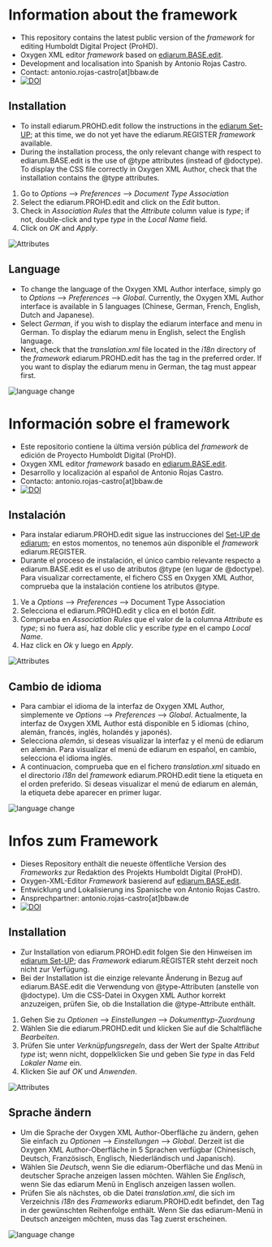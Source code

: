 # Information about the framework

- This repository contains the latest public version of the *framework* for editing Humboldt Digital Project (ProHD).
- Oxygen XML editor *framework* based on [ediarum.BASE.edit](https://www.ediarum.org/).
- Development and localisation into Spanish by Antonio Rojas Castro.
- Contact: antonio.rojas-castro[at]bbaw.de
- [![DOI](https://zenodo.org/badge/311324944.svg)](https://zenodo.org/badge/latestdoi/311324944)

## Installation

- To install ediarum.PROHD.edit follow the instructions in the [ediarum Set-UP](https://www.ediarum.org/docs/set-up/oxygen/tasks/t_speicherort_ediarumbase_festlegen.html); at this time, we do not yet have the ediarum.REGISTER *framework* available.
- During the installation process, the only relevant change with respect to ediarum.BASE.edit is the use of @type attributes (instead of @doctype). To display the CSS file correctly in Oxygen XML Author, check that the installation contains the @type attributes. 
1. Go to *Options* --> *Preferences* --> *Document Type Association*
2. Select the ediarum.PROHD.edit and click on the *Edit* button.
3. Check in *Association Rules* that the *Attribute* column value is *type*; if not, double-click and type *type* in the *Local Name* field. 
4. Click on *OK* and *Apply*. 

![Attributes](attributes.png)

## Language

- To change the language of the Oxygen XML Author interface, simply go to *Options* --> *Preferences* --> *Global*. Currently, the Oxygen XML Author interface is available in 5 languages (Chinese, German, French, English, Dutch and Japanese). 
- Select *German*, if you wish to display the ediarum interface and menu in German. To display the ediarum menu in English, select the English language.
- Next, check that the *translation.xml* file located in the *i18n* directory of the *framework* ediarum.PROHD.edit has the *<language>* tag in the preferred order. If you want to display the ediarum menu in German, the *<language description="German" lang="de_DE"/>* tag must appear first. 

![language change](language_settings.png)

# Información sobre el framework

- Este repositorio contiene la última versión pública del *framework* de edición de Proyecto Humboldt Digital (ProHD).
- Oxygen XML editor *framework* basado en [ediarum.BASE.edit](https://www.ediarum.org/).
- Desarrollo y localización al español de Antonio Rojas Castro.
- Contacto: antonio.rojas-castro[at]bbaw.de
- [![DOI](https://zenodo.org/badge/311324944.svg)](https://zenodo.org/badge/latestdoi/311324944)

## Instalación

- Para instalar ediarum.PROHD.edit sigue las instrucciones del [Set-UP de ediarum](https://www.ediarum.org/docs/set-up/oxygen/tasks/t_speicherort_ediarumbase_festlegen.html); en estos momentos, no tenemos aún disponible el *framework* ediarum.REGISTER.
- Durante el proceso de instalación, el único cambio relevante respecto a ediarum.BASE.edit es el uso de atributos @type (en lugar de @doctype). Para visualizar correctamente, el fichero CSS en Oxygen XML Author, comprueba que la instalación contiene los atributos @type. 
1. Ve a *Options* --> *Preferences* --> Document Type Association
2. Selecciona el ediarum.PROHD.edit y clica en el botón *Edit*.
3. Comprueba en *Association Rules* que el valor de la columna *Attribute* es *type*; si no fuera así, haz doble clic y escribe *type* en el campo *Local Name*.
4. Haz click en *Ok* y luego en *Apply*. 

![Attributes](attributes.png)

## Cambio de idioma

- Para cambiar el idioma de la interfaz de Oxygen XML Author, simplemente ve *Options* --> *Preferences* --> *Global*. Actualmente, la interfaz de Oxygen XML Author está disponible en 5 idiomas (chino, alemán, francés, inglés, holandés y japonés). 
- Selecciona *alemán*, si deseas visualizar la interfaz y el menú de ediarum en alemán. Para visualizar el menú de ediarum en español, en cambio, selecciona el idioma inglés.
- A continuacion, comprueba que en el fichero *translation.xml* situado en el directorio *i18n* del *framework* ediarum.PROHD.edit tiene la etiqueta *<language>* en el orden preferido. Si deseas visualizar el menú de ediarum en alemán, la etiqueta *<language description="German" lang="de_DE"/>* debe aparecer en primer lugar.  

![language change](language_settings.png)

# Infos zum Framework

- Dieses Repository enthält die neueste öffentliche Version des *Frameworks* zur Redaktion des Projekts Humboldt Digital (ProHD).
- Oxygen-XML-Editor *Framework* basierend auf [ediarum.BASE.edit](https://www.ediarum.org/).
- Entwicklung und Lokalisierung ins Spanische von Antonio Rojas Castro.
- Ansprechpartner: antonio.rojas-castro[at]bbaw.de
- [![DOI](https://zenodo.org/badge/311324944.svg)](https://zenodo.org/badge/latestdoi/311324944)

## Installation

- Zur Installation von ediarum.PROHD.edit folgen Sie den Hinweisen im [ediarum Set-UP](https://www.ediarum.org/docs/set-up/oxygen/tasks/t_speicherort_ediarumbase_festlegen.html); das *Framework* ediarum.REGISTER steht derzeit noch nicht zur Verfügung.
- Bei der Installation ist die einzige relevante Änderung in Bezug auf ediarum.BASE.edit die Verwendung von @type-Attributen (anstelle von @doctype). Um die CSS-Datei in Oxygen XML Author korrekt anzuzeigen, prüfen Sie, ob die Installation die @type-Attribute enthält. 
1. Gehen Sie zu *Optionen* --> *Einstellungen* --> *Dokumenttyp-Zuordnung*
2. Wählen Sie die ediarum.PROHD.edit und klicken Sie auf die Schaltfläche *Bearbeiten*.
3. Prüfen Sie unter *Verknüpfungsregeln*, dass der Wert der Spalte *Attribut* *type* ist; wenn nicht, doppelklicken Sie und geben Sie *type* in das Feld *Lokaler Name* ein. 
4. Klicken Sie auf *OK* und *Anwenden*. 

![Attributes](attributes.png)

## Sprache ändern

- Um die Sprache der Oxygen XML Author-Oberfläche zu ändern, gehen Sie einfach zu *Optionen* --> *Einstellungen* --> *Global*. Derzeit ist die Oxygen XML Author-Oberfläche in 5 Sprachen verfügbar (Chinesisch, Deutsch, Französisch, Englisch, Niederländisch und Japanisch). 
- Wählen Sie *Deutsch*, wenn Sie die ediarum-Oberfläche und das Menü in deutscher Sprache anzeigen lassen möchten. Wählen Sie *Englisch*, wenn Sie das ediarum Menü in Englisch anzeigen lassen wollen.
- Prüfen Sie als nächstes, ob die Datei *translation.xml*, die sich im Verzeichnis *i18n* des *Frameworks* ediarum.PROHD.edit befindet, den Tag *<language>* in der gewünschten Reihenfolge enthält. Wenn Sie das ediarum-Menü in Deutsch anzeigen möchten, muss das Tag *<language description="German" lang="de_DE"/>* zuerst erscheinen. 

![language change](language_settings.png)

